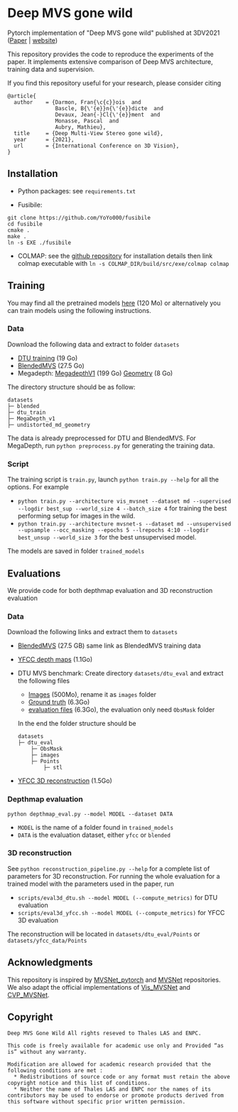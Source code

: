 # Deep MVS gone wild

Pytorch implementation of "Deep MVS gone wild" published at 3DV2021 ([Paper](https://arxiv.org/pdf/2104.15119) | [website](https://imagine.enpc.fr/~darmonf/wild_deep_mvs))

This repository provides the code to reproduce the experiments of the paper. It implements extensive comparison of Deep MVS architecture, training data and supervision.

If you find this repository useful for your research, please consider citing
```
@article{
  author    = {Darmon, Fran{\c{c}}ois  and
               Bascle, B{\'{e}}n{\'{e}}dicte  and
               Devaux, Jean{-}Cl{\'{e}}ment  and
               Monasse, Pascal  and
               Aubry, Mathieu},
  title     = {Deep Multi-View Stereo gone wild},
  year      = {2021},
  url       = {International Conference on 3D Vision},
}
```

## Installation

* Python packages: see `requirements.txt`

* Fusibile:
```shell
git clone https://github.com/YoYo000/fusibile 
cd fusibile
cmake .
make .
ln -s EXE ./fusibile
 ```

* COLMAP: see the [github repository](https://github.com/colmap/colmap) for installation details then link colmap executable with `ln -s COLMAP_DIR/build/src/exe/colmap colmap`

## Training

You may find all the pretrained models [here](https://drive.google.com/file/d/1HaQQQ9pkf5DuYQXffIrxoVCTpwLF5YdK/view?usp=sharing) (120 Mo) or alternatively you can train models using the following instructions.  

### Data
Download the following data and extract to folder `datasets` 

  * [DTU training](https://drive.google.com/file/d/1eDjh-_bxKKnEuz5h-HXS7EDJn59clx6V/view) (19 Go)
  * [BlendedMVS](https://1drv.ms/u/s!Ag8Dbz2Aqc81gVDgxb8MDGgoV74S?e=hJKlvV) (27.5 Go)
  * Megadepth: [MegadepthV1](https://www.cs.cornell.edu/projects/megadepth/dataset/Megadepth_v1/MegaDepth_v1.tar.gz) (199 Go)
[Geometry](https://drive.google.com/file/d/1UYXIS7U8iWzctwCzSQ5CcawK_M5NgZwu/view?usp=sharing) (8 Go)

The directory structure should be as follow:
```
datasets
├─ blended
├─ dtu_train
├─ MegaDepth_v1
├─ undistorted_md_geometry
```

The data is already preprocessed for DTU and BlendedMVS. For MegaDepth, run `python preprocess.py` for generating the training data.

### Script

The training script is `train.py`, launch `python train.py --help` for all the options. For example 

* `python train.py --architecture vis_mvsnet --dataset md --supervised --logdir best_sup --world_size 4 --batch_size 4` 
  for training the best performing setup for images in the wild.
* `python train.py --architecture mvsnet-s --dataset md --unsupervised --upsample --occ_masking --epochs 5 --lrepochs 4:10 --logdir best_unsup --world_size 3` for the best unsupervised model. 

The models are saved in folder `trained_models`

## Evaluations
We provide code for both depthmap evaluation and 3D reconstruction evaluation

### Data
Download the following links and extract them to `datasets`
  * [BlendedMVS](https://1drv.ms/u/s!Ag8Dbz2Aqc81gVDgxb8MDGgoV74S?e=hJKlvV) (27.5 GB) same link as BlendedMVS training data
  * [YFCC depth maps](https://drive.google.com/file/d/12mD0X3YIqsiMsX7jkUQ5-D38D_rojg4Q/view?usp=sharing) (1.1Go)
  * DTU MVS benchmark: Create directory `datasets/dtu_eval` and extract the following files
    * [Images](https://drive.google.com/file/d/135oKPefcPTsdtLRzoDAQtPpHuoIrpRI_/view) (500Mo), rename it as `images` folder
    * [Ground truth](http://roboimagedata2.compute.dtu.dk/data/MVS/Points.zip) (6.3Go)
    * [evaluation files](http://roboimagedata2.compute.dtu.dk/data/MVS/SampleSet.zip) (6.3Go), the evaluation only need `ObsMask` folder

    In the end the folder structure should be
    ```
    datasets
    ├─ dtu_eval
        ├─ ObsMask
        ├─ images
        ├─ Points
            ├─ stl
    ```
  * [YFCC 3D reconstruction](https://drive.google.com/file/d/1PCEYTPU4V7kXyGc-qfH5eNxQJIIcsWtq/view?usp=sharing) (1.5Go)

  
### Depthmap evaluation
`python depthmap_eval.py --model MODEL --dataset DATA` 
* `MODEL` is the name of a folder found in `trained_models`
* `DATA` is the evaluation dataset, either `yfcc` or `blended`

### 3D reconstruction

See `python reconstruction_pipeline.py --help` for a complete list of parameters for 3D reconstruction.
For running the whole evaluation for a trained model with the parameters used in the paper, run
* `scripts/eval3d_dtu.sh --model MODEL (--compute_metrics)` for DTU evaluation
* `scripts/eval3d_yfcc.sh --model MODEL (--compute_metrics)` for YFCC 3D evaluation

The reconstruction will be located in `datasets/dtu_eval/Points` or `datasets/yfcc_data/Points`

## Acknowledgments

This repository is inspired by [MVSNet_pytorch](https://github.com/xy-guo/MVSNet_pytorch) and [MVSNet](https://github.com/YoYo000/MVSNet)
repositories. We also adapt the official implementations of [Vis_MVSNet](https://github.com/jzhangbs/Vis-MVSNet) and [CVP_MVSNet](https://github.com/JiayuYANG/CVP-MVSNet).

## Copyright

```
Deep MVS Gone Wild All rights reseved to Thales LAS and ENPC.

This code is freely available for academic use only and Provided “as is” without any warranty.

Modification are allowed for academic research provided that the following conditions are met :
  * Redistributions of source code or any format must retain the above copyright notice and this list of conditions.
  * Neither the name of Thales LAS and ENPC nor the names of its contributors may be used to endorse or promote products derived from this software without specific prior written permission.
```
 
